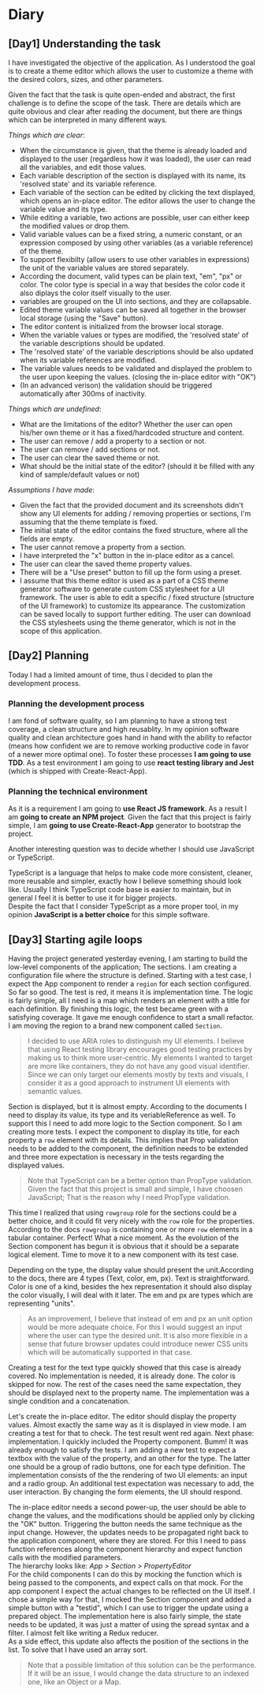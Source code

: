 # Diary

## [Day1] Understanding the task

I have investigated the objective of the application. As I understood the goal is to create a theme editor which allows the user to customize a theme with the desired colors, sizes, and other parameters.

Given the fact that the task is quite open-ended and abstract, the first challenge is to define the scope of the task. There are details which are quite obvious and clear after reading the document, but there are things which can be interpreted in many different ways.

_Things which are clear_:  
- When the circumstance is given, that the theme is already loaded and displayed to the user (regardless how it was loaded), the user can read all the variables, and edit those values.
- Each variable description of the section is displayed with its name, its 'resolved state' and its variable reference.
- Each variable of the section can be edited by clicking the text displayed, which opens an in-place editor. The editor allows the user to change the variable value and its type.
- While editing a variable, two actions are possible, user can either keep the modified values or drop them.
- Valid variable values can be a fixed string, a numeric constant, or an expression composed by using other variables (as a variable reference) of the theme.
- To support flexibilty (allow users to use other variables in expressions) the unit of the variable values are stored separately.
- According the document, valid types can be plain text, "em", "px" or color. The color type is special in a way that besides the color code it also diplays the color itself visually to the user.
- variables are grouped on the UI into sections, and they are collapsable.
- Edited theme variable values can be saved all together in the browser local storage (using the "Save" button).
- The editor content is initialized from the browser local storage.
- When the variable values or types are modified, the 'resolved state' of the variable descriptions should be updated.
- The 'resolved state' of the variable descriptions should be also updated when its variable references are modified.
- The variable values needs to be validated and displayed the problem to the user upon keeping the values. (closing the in-place editor with "OK")
- (In an advanced verison) the validation should be triggered automatically after 300ms of inactivity.

_Things which are undefined_:
- What are the limitations of the editor? Whether the user can open his/her own theme or it has a fixed/hardcoded structure and content.
- The user can remove / add a property to a section or not.
- The user can remove / add sections or not.
- The user can clear the saved theme or not.
- What should be the initial state of the editor? (should it be filled with any kind of sample/default values or not)

_Assumptions I have made_:
- Given the fact that the provided document and its screenshots didn't show any UI elements for adding / removing properties or sections, I'm assuming that the theme template is fixed.
- The initial state of the editor contains the fixed structure, where all the fields are empty.
- The user cannot remove a property from a section.
- I have interpreted the "x" button in the in-place editor as a cancel.
- The user can clear the saved theme property values.
- There will be a "Use preset" button to fill up the form using a preset.
- I assume that this theme editor is used as a part of a CSS theme generator software to generate custom CSS stylesheet for a UI framework. The user is able to edit a specific / fixed structure (structure of the UI framework) to customize its appearance. The customization can be saved locally to support further editing. The user can download the CSS stylesheets using the theme generator, which is not in the scope of this application.

## [Day2] Planning

Today I had a limited amount of time, thus I decided to plan the development process.

### Planning the development process

I am fond of software quality, so I am planning to have a strong test coverage, a clean structure and high reusablity. In my opinion software quality and clean architecture goes hand in hand with the ability to refactor (means how confident we are to remove working productive code in favor of a newer more optimal one). To foster these processes **I am going to use TDD**. As a test environment I am going to use **react testing library and Jest** (which is shipped with Create-React-App).

### Planning the technical environment

As it is a requirement I am going to **use React JS framework**. As a result I am **going to create an NPM project**. Given the fact that this project is fairly simple, I am **going to use Create-React-App** generator to bootstrap the project.

Another interesting question was to decide whether I should use JavaScript or TypeScript.

TypeScript is a language that helps to make code more consistent, cleaner, more reusable and simpler, exactly how I believe something should look like. Usually I think TypeScript code base is easier to maintain, but in general I feel it is better to use it for bigger projects.  
Despite the fact that I consider TypeScript as a more proper tool, in my opinion **JavaScript is a better choice** for this simple software.

## [Day3] Starting agile loops

Having the project generated yesterday evening, I am starting to build the low-level components of the application; The sections. I am creating a configuration file where the structure is defined. Starting with a test case, I expect the App component to render a `region` for each section configured. So far so good. The test is red, it means it is implementation time. The logic is fairly simple, all I need is a map which renders an element with a title for each definition. By finishing this logic, the test became green with a satisfying coverage. It gave me enough confidence to start a small refactor. I am moving the region to a brand new component called `Section`.
> I decided to use ARIA roles to distinguish my UI elements. I believe that using React testing library encourages good testing practices by making us to think more user-centric. My elements I wanted to target are more like containers, they do not have any good visual identifier. Since we can only target our elements mostly by texts and visuals, I consider it as a good approach to instrument UI elements with semantic values.

Section is displayed, but it is almost empty. According to the documents I need to display its value, its type and its veriableReference as well. To support this I need to add more logic to the Section component. So I am creating more tests. I expect the component to display its title, for each property a `row` element with its details. This implies that Prop validation needs to be added to the component, the definition needs to be extended and three more expectation is necessary in the tests regarding the displayed values.  
> Note that TypeScript can be a better option than PropType validation. Given the fact that this project is small and simple, I have choosen JavaScript; That is the reason why I need PropType validation.

This time I realized that using `rowgroup` role for the sections could be a better choice, and it could fit very nicely with the `row` role for the properties. According to the docs `rowgroup` is containing one or more `row` elements in a tabular container. Perfect! What a nice moment. As the evolution of the Section component has begun it is obvious that it should be a separate logical element. Time to move it to a new component with its test case.

Depending on the type, the display value should present the unit.According to the docs, there are 4 types (Text, color, em, px). Text is straightforward. Color is one of a kind, besides the hex representation it should also display the color visually, I will deal with it later. The em and px are types which are representing "units".  
> As an improvement, I believe that instead of em and px an unit option would be more adequate choice. For this I would suggest an input where the user can type the desired unit. It is also more flexible in a sense that future browser updates could introduce newer CSS units which will be automatically supported in that case.  

Creating a test for the text type quickly showed that this case is already covered. No implementation is needed, it is already done. The color is skipped for now. The rest of the cases need the same expectation, they should be displayed next to the property name. The implementation was a single condition and a concatenation.

Let's create the in-place editor. The editor should display the property values. Almost exactly the same way as it is displayed in view mode. I am creating a test for that to check. The test result went red again. Next phase: implementation. I quickly included the Property component. Bumm! It was already enough to satisfy the tests. I am adding a new test to expect a textbox with the value of the property, and an other for the type. The latter one should be a group of radio buttons, one for each type definition. The implementation consists of the the rendering of two UI elements: an input and a radio group. An additional test expectation was necessary to add, the user interaction. By changing the form elements, the UI should respond. 

The in-place editor needs a second power-up, the user should be able to change the values, and the modifications should be applied only by clicking the "OK" button. Triggering the button needs the same technique as the input change. However, the updates needs to be propagated right back to the application component, where they are stored. For this I need to pass function references along the component hierarchy and expect function calls with the modified parameters.  
The hierarchy looks like: *App > Section > PropertyEditor*  
For the child components I can do this by mocking the function which is being passed to the components, and expect calls on that mock. For the app component I expect the actual changes to be reflected on the UI itself. I chose a simple way for that, I mocked the Section component and added a simple button with a "testid", which I can use to trigger the update using a prepared object. The implementation here is also fairly simple, the state needs to be updated, it was just a matter of using the spread syntax and a filter. I almost felt like writing a Redux reducer.  
As a side effect, this update also affects the position of the sections in the list. To solve that I have used an array sort. 

> Note that a possible limitation of this solution can be the performance. If it will be an issue, I would change the data structure to an indexed one, like an Object or a Map.
